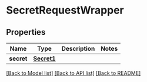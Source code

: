 # SecretRequestWrapper

## Properties
Name | Type | Description | Notes
------------ | ------------- | ------------- | -------------
**secret** | [**Secret1**](Secret1.md) |  | 

[[Back to Model list]](../README.md#documentation-for-models) [[Back to API list]](../README.md#documentation-for-api-endpoints) [[Back to README]](../README.md)

